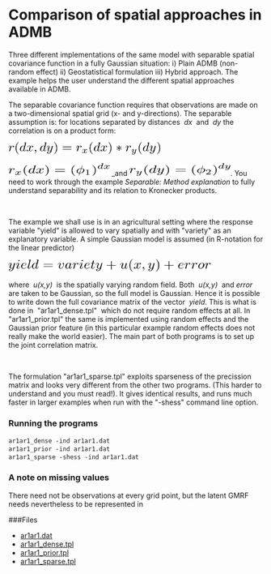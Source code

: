 #  Comparison of spatial approaches in ADMB

Three different implementations of the same model with separable spatial covariance function in a fully Gaussian situation: i) Plain ADMB (non-random effect) ii) Geostatistical formulation iii) Hybrid approach. The example helps the user understand the different spatial approaches available in ADMB.

The separable covariance function requires that observations are made on a two-dimensional spatial grid (x- and y-directions). The separable assumption is: for locations separated by distances  _dx_  and  _dy_ the correlation is on a product form:

<img src="./1.png" alt="LaTex equation" width="300" height="25">

<img src="./2.png" alt="LaTex equation" width="200" height="25"> _and <img src="./3.png" alt="LaTex equation" width="200" height="25">. You need to work through the example _Separable: Method explanation_ to fully understand separability and its relation to Kronecker products.

 

The example we shall use is in an agricultural setting where the response variable "yield" is allowed to vary spatially and with "variety" as an explanatory variable. A simple Gaussian model is assumed (in R-notation for the linear predictor)

<img src="./4.png" alt="LaTex equation" width="400" height="25">

where  _u(x,y)_  is the spatially varying random field. Both  _u(x,y)_  and _error_  are taken to be Gaussian, so the full model is Gaussian. Hence it is possible to write down the full covariance matrix of the vector  _yield_. This is what is done in  "ar1ar1_dense.tpl"  which do not require random effects at all. In "ar1ar1_prior.tpl" the same is implemented using random effects and the Gaussian prior feature (in this particular example random effects does not really make the world easier). The main part of both programs is to set up the joint correlation matrix.

 

The formulation "ar1ar1_sparse.tpl" exploits sparseness of the precission matrix and looks very different from the other two programs. (This harder to understand and you must read!). It gives identical results, and runs much faster in larger examples when run with the "-shess" command line option.


### Running the programs
    ar1ar1_dense -ind ar1ar1.dat
    ar1ar1_prior -ind ar1ar1.dat
    ar1ar1_sparse -shess -ind ar1ar1.dat

### A note on missing values

There need not be observations at every grid point, but the latent GMRF needs nevertheless to be represented in

###Files
* [ar1ar1.dat][1]
* [ar1ar1_dense.tpl][2]
* [ar1ar1_prior.tpl][3]
* [ar1ar1_sparse.tpl][4]

[1]: ./ar1ar1.dat
[2]: ./ar1ar1_dense.tpl
[3]: ./ar1ar1_prior.tpl
[4]: ./ar1ar1_sparse.tpl
